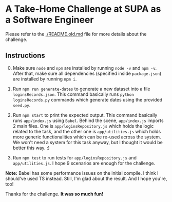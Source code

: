 # A Take-Home Challenge at SUPA as a Software Engineer
Please refer to the [./README.old.md](https://github.com/yahiarefaiea/challenge-software-engineer-supa/blob/main/README.old.md) file for more details about the challenge.


## Instructions
0. Make sure `node` and `npm` are installed by running `node -v` and `npm -v`. After that, make sure all dependencies (specified inside `package.json`) are installed by running `npm i`.

1. Run `npm run generate-dates` to generate a new dataset into a file `loginsRecords.json`. This command basically runs `python loginsRecords.py` commands which generate dates using the provided `seed.py`.

2. Run `npm start` to print the expected output. This command basically runs `app/index.js` using `Babel`.
Behind the scene, `app/index.js` imports 2 main files. One is `app/loginsRepository.js` which holds the logic related to the task, and the other one is `app/utilities.js` which holds more generic functionalities which can be re-used across the system. We won't need a system for this task anyway, but I thought it would be better this way. :)

3. Run `npm test` to run tests for `app/loginsRepository.js` and `app/utilities.js`. I hope 9 scenarios are enough for the challenge.


**Note:** Babel has some performance issues on the initial compile. I think I should've used TS instead. Still, I'm glad about the result. And I hope you're, too!


Thanks for the challenge. **It was so much fun!**
